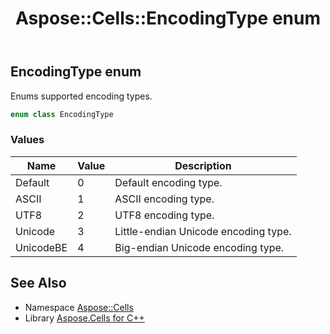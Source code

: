 ﻿---
title: Aspose::Cells::EncodingType enum
linktitle: EncodingType
second_title: Aspose.Cells for C++ API Reference
description: 'Aspose::Cells::EncodingType enum. Enums supported encoding types in C++.'
type: docs
weight: 19700
url: /cpp/aspose.cells/encodingtype/
---
## EncodingType enum


Enums supported encoding types.

```cpp
enum class EncodingType
```

### Values

| Name | Value | Description |
| --- | --- | --- |
| Default | 0 | Default encoding type. |
| ASCII | 1 | ASCII encoding type. |
| UTF8 | 2 | UTF8 encoding type. |
| Unicode | 3 | Little-endian Unicode encoding type. |
| UnicodeBE | 4 | Big-endian Unicode encoding type. |

## See Also

* Namespace [Aspose::Cells](../)
* Library [Aspose.Cells for C++](../../)
